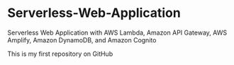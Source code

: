 # Serverless-Web-Application
Serverless Web Application with AWS Lambda, Amazon API Gateway, AWS Amplify, Amazon DynamoDB, and Amazon Cognito

This is my first repository on GitHub
